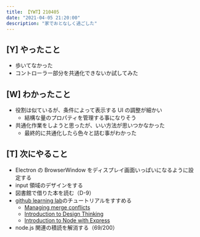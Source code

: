 ```yaml
---
title: 【YWT】210405
date: "2021-04-05 21:20:00"
description: "家でおとなしく過ごした"
---
```


## [Y] やったこと

- 歩いてなかった
- コントローラー部分を共通化できないか試してみた

## [W] わかったこと

- 役割は似ているが、条件によって表示する UI の調整が細かい
  - 結構な量のプロパティを管理する事になりそう
- 共通化作業をしようと思ったが、いい方法が思いつかなかった
  - 最終的に共通化したら色々と詰む事がわかった

## [T] 次にやること

- Electron の BrowserWindow をディスプレイ画面いっぱいになるように設定する
- input 領域のデザインをする
- 図書館で借りた本を読む（D-9）
- [github learning lab](https://lab.github.com/githubtraining)のチュートリアルをすすめる
  - [Managing merge conflicts](https://lab.github.com/githubtraining/managing-merge-conflicts)
  - [Introduction to Design Thinking](https://lab.github.com/githubtraining/introduction-to-design-thinking)
  - [Introduction to Node with Express](https://lab.github.com/everydeveloper/introduction-to-node-with-express)
- node.js 関連の積読を解消する（69/200）

<!-- https://twitter.com/camomile_cafe/status/1379041147268464642?s=20 -->
